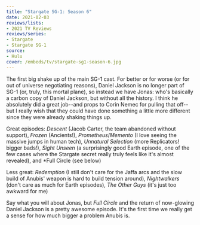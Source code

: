```yaml
---
title: "Stargate SG-1: Season 6"
date: 2021-02-03
reviews/lists:
- 2021 TV Reviews
reviews/series:
- Stargate
- Stargate SG-1
source:
- Hulu
cover: /embeds/tv/stargate-sg1-season-6.jpg
---
```

The first big shake up of the main SG-1 cast. For better or for worse (or for out of universe negotiating reasons), Daniel Jackson is no longer part of SG-1 (or, truly, this mortal plane), so instead we have Jonas: who's basically a carbon copy of Daniel Jackson, but without all the history. I think he absolutely did a great job--and props to Corin Nemec for pulling that off--but I really wish that they could have done something a little more different since they were already shaking things up.

Great episodes: *Descent* (Jacob Carter, the team abandoned without support), *Frozen* (Ancients!), *Prometheus*/*Memento* (I love seeing the massive jumps in human tech), *Unnatural Selection* (more Replicators! bigger bads!), *Sight Unseen* (a surprisingly good Earth episode, one of the few cases where the Stargate secret really truly feels like it's almost revealed), and *Full Circle (see below)

Less great: *Redemption* (I still don't care for the Jaffa arcs and the slow build of Anubis' weapon is hard to build tension around), *Nightwalkers* (don't care as much for Earth episodes), *The Other Guys* (it's just too awkward for me)

Say what you will about Jonas, but *Full Circle* and the return of now-glowing Daniel Jackson is a pretty awesome episode. It's the first time we really get a sense for how much bigger a problem Anubis is. 